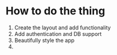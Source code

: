 # How to do the thing
1. Create the layout and add functionality
0. Add authentication and DB support
0. Beautifully style the app
0. 
